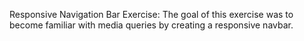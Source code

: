 Responsive Navigation Bar Exercise:
    The goal of this exercise was to become familiar with media queries by creating a responsive navbar. 
